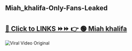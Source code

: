 
 ## Miah_khalifa-Only-Fans-Leaked

# <h2><a href="https://clipsfans.com/Miah_khalifa&ref=git">🔗 Click to LINKS ⏩⏩ 👉 🟢 Miah khalifa </a></h2>

<a href="https://clipsfans.com/Miah_khalifa&ref=git" rel="nofollow" data-target="animated-image.originalLink"><img src="https://i.ibb.co.com/xMMVF88/686577567.gif" alt="Viral Video Original" style="max-width: 100%; display: inline-block;" data-target="animated-image.originalImage"></a>
